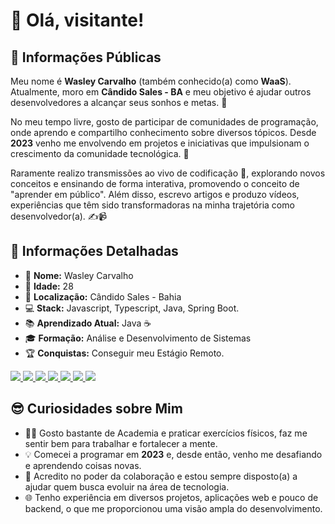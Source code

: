 # 👋 Olá, visitante!

## 🌟 Informações Públicas

Meu nome é **Wasley Carvalho** (também conhecido(a) como **WaaS**). Atualmente, moro em **Cândido Sales - BA** e meu objetivo é ajudar outros desenvolvedores a alcançar seus sonhos e metas. 🚀

No meu tempo livre, gosto de participar de comunidades de programação, onde aprendo e compartilho conhecimento sobre diversos tópicos. Desde **2023** venho me envolvendo em projetos e iniciativas que impulsionam o crescimento da comunidade tecnológica. 🤝

Raramente realizo transmissões ao vivo de codificação 🎥, explorando novos conceitos e ensinando de forma interativa, promovendo o conceito de "aprender em público". Além disso, escrevo artigos e produzo vídeos, experiências que têm sido transformadoras na minha trajetória como desenvolvedor(a). ✍️📹

## 📝 Informações Detalhadas

- 👤 **Nome:** Wasley Carvalho   
- 🎂 **Idade:** 28 
- 📍 **Localização:** Cândido Sales - Bahia   
- 💻 **Stack:** Javascript, Typescript, Java, Spring Boot.   
- 📚 **Aprendizado Atual:**  Java ☕   
- 🎓 **Formação:** Análise e Desenvolvimento de Sistemas  
- 🏆 **Conquistas:** Conseguir meu Estágio Remoto.

<div>
    <a target='_blank' href="https://twitch.tv/wasleyoc">
        <img src="https://img.shields.io/badge/Twitch-9146FF?style=for-the-badge&logo=twitch&logoColor=white">
    </a>
    <a target='_blank' href="https://kick.com/wasley">
        <img src="https://img.shields.io/badge/Kick-3ab010?style=for-the-badge&logo=Kick&logoColor=white">
    </a>
    <a target='_blank' href="https://twitter.com/wasleyoc">
        <img src="https://img.shields.io/badge/Twitter-1DA1F2?style=for-the-badge&logo=twitter&logoColor=white">
    </a>
    <a target='_blank' href="https://instagram.com/wasleyoc">
        <img src="https://img.shields.io/badge/Instagram-E4405F?style=for-the-badge&logo=instagram&logoColor=white">
    </a>
    <a target='_blank' href="https://linkedin.com/in/wasleyoc">
        <img src="https://img.shields.io/badge/LinkedIn-0077B5?style=for-the-badge&logo=linkedin&logoColor=white">
    </a>
    <a target='_blank' href="https://dev.to/wasleyoc">
        <img src="https://img.shields.io/badge/dev.to-0A0A0A?style=for-the-badge&logo=dev.to&logoColor=white">
    </a>
    <a target='_blank' href="https://youtube.com/wasleyoc">
        <img src="https://img.shields.io/badge/YouTube-FF0000?style=for-the-badge&logo=youtube&logoColor=white">
    </a>
</div>

## 😎 Curiosidades sobre Mim

- 💪🏻 Gosto bastante de Academia e praticar exercícios físicos, faz me sentir bem para trabalhar e fortalecer a mente. 
- 💡 Comecei a programar em **2023** e, desde então, venho me desafiando e aprendendo coisas novas.   
- 🤗 Acredito no poder da colaboração e estou sempre disposto(a) a ajudar quem busca evoluir na área de tecnologia.   
- 🌐 Tenho experiência em diversos projetos, aplicações web e pouco de backend, o que me proporcionou uma visão ampla do desenvolvimento.   
